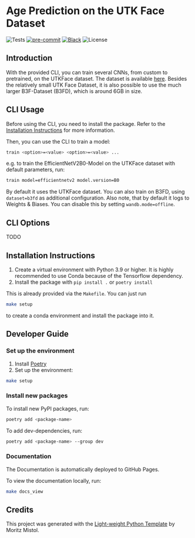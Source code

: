 # Age Prediction on the UTK Face Dataset

![Tests](https://img.shields.io/github/actions/workflow/status/MoritzM00/AgePrediction-UTKFace/test_deploy.yaml?style=for-the-badge&label=Test%20and%20Deploy)
[![pre-commit](https://img.shields.io/badge/pre--commit-enabled-brightgreen?logo=pre-commit&logoColor=white&style=for-the-badge)][pre-commit]
[![Black](https://img.shields.io/static/v1?label=code%20style&message=black&color=black&style=for-the-badge)][black]
![License](https://img.shields.io/github/license/MoritzM00/AgePrediction-UTKFace?style=for-the-badge)

[pre-commit]: https://github.com/pre-commit/pre-commit
[black]: https://github.com/psf/black

## Introduction

With the provided CLI, you can train several CNNs, from custom to pretrained, on the UTKFace dataset. The dataset is available [here](https://susanqq.github.io/UTKFace/). Besides the relatively small UTK Face Dataset, it is also possible to use the much larger B3F-Dataset (B3FD), which is around 6GB in size.

## CLI Usage

Before using the CLI, you need to install the package. Refer to the [Installation Instructions](#installation-instructions) for more information.

Then, you can use the CLI to train a model:

```bash
train <option>=<value> <option>=<value> ...
```

e.g. to train the EfficientNetV2B0-Model on the UTKFace dataset with default parameters, run:

```bash
train model=efficientnetv2 model.version=B0
```

By default it uses the UTKFace dataset. You can also train on B3FD, using `dataset=b3fd` as additional configuration.
Also note, that by default it logs to Weights & Biases. You can disable this by setting `wandb.mode=offline`.

## CLI Options

TODO

## Installation Instructions

1. Create a virtual environment with Python 3.9 or higher. It is highly recommended to use Conda because of the Tensorflow dependency.
2. Install the package with `pip install .` or `poetry install`

This is already provided via the `Makefile`. You can just run

```bash
make setup
```

to create a conda environment and install the package into it.

## Developer Guide

### Set up the environment

1. Install [Poetry](https://python-poetry.org/docs/#installation)
2. Set up the environment:

```bash
make setup
```

### Install new packages

To install new PyPI packages, run:

```bash
poetry add <package-name>
```

To add dev-dependencies, run:

```bash
poetry add <package-name> --group dev
```

### Documentation

The Documentation is automatically deployed to GitHub Pages.

To view the documentation locally, run:

```bash
make docs_view
```

## Credits

This project was generated with the [Light-weight Python Template](https://github.com/MoritzM00/python-template) by Moritz Mistol.

```

```
